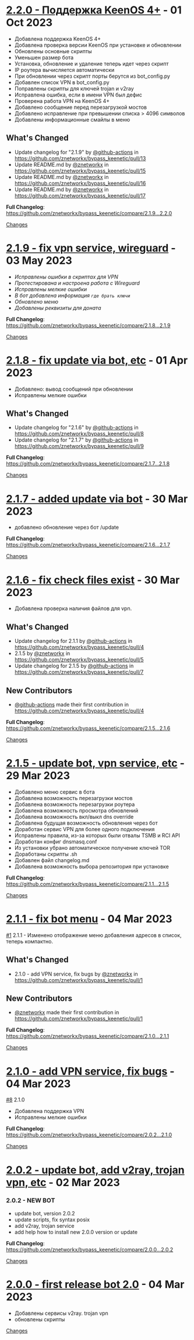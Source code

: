 <a name="2.2.0"></a>
# [2.2.0 - Поддержка KeenOS 4+](https://github.com/znetworkx/bypass_keenetic/releases/tag/2.2.0) - 01 Oct 2023

- Добавлена поддержка KeenOS 4+
- Добавлена проверка версии KeenOS при установке и обновлении
- Обновлены основные скрипты
- Уменьшен размер бота
- Установка, обновление и удаление теперь идет через скрипт
- IP роутера вычисляется автоматически
- При обновлении через скрипт порты берутся из bot_config.py
- Добавлен список VPN в bot_config.py
- Поправлены скрипты для ключей trojan и v2ray
- Исправлена ошибка, если в имени VPN был дефис
- Проверена работа VPN на KeenOS 4+
- Добавлено сообщение перед перезагрузкой мостов
- Добавлено исправление при превышении списка > 4096 символов
- Добавлены информационные смайлы в меню

## What's Changed
* Update changelog for "2.1.9" by [@github-actions](https://github.com/github-actions) in https://github.com/znetworkx/bypass_keenetic/pull/13
* Update README.md by [@znetworkx](https://github.com/znetworkx) in https://github.com/znetworkx/bypass_keenetic/pull/15
* Update README.md by [@znetworkx](https://github.com/znetworkx) in https://github.com/znetworkx/bypass_keenetic/pull/16
* Update README.md by [@znetworkx](https://github.com/znetworkx) in https://github.com/znetworkx/bypass_keenetic/pull/17


**Full Changelog**: https://github.com/znetworkx/bypass_keenetic/compare/2.1.9...2.2.0

[Changes][2.2.0]


<a name="2.1.9"></a>
# [2.1.9 - fix vpn service, wireguard](https://github.com/znetworkx/bypass_keenetic/releases/tag/2.1.9) - 03 May 2023

- *Исправлены ошибки в скриптах для VPN*
- *Протестирована и настроена работа с Wireguard*
- *Исправлены мелкие ошибки*
- *В бот добавлена информация `где брать ключи`*
- *Обновлено меню*
- *Добавлены реквизиты для доната*

**Full Changelog**: https://github.com/znetworkx/bypass_keenetic/compare/2.1.8...2.1.9

[Changes][2.1.9]


<a name="2.1.8"></a>
# [2.1.8 - fix update via bot, etc](https://github.com/znetworkx/bypass_keenetic/releases/tag/2.1.8) - 01 Apr 2023

- Добавлено: вывод сообщений при обновлении
- Исправлены мелкие ошибки

## What's Changed
* Update changelog for "2.1.6" by [@github-actions](https://github.com/github-actions) in https://github.com/znetworkx/bypass_keenetic/pull/8
* Update changelog for "2.1.7" by [@github-actions](https://github.com/github-actions) in https://github.com/znetworkx/bypass_keenetic/pull/9


**Full Changelog**: https://github.com/znetworkx/bypass_keenetic/compare/2.1.7...2.1.8

[Changes][2.1.8]


<a name="2.1.7"></a>
# [2.1.7 - added update via bot](https://github.com/znetworkx/bypass_keenetic/releases/tag/2.1.7) - 30 Mar 2023

- добавлено обновление через бот /update

**Full Changelog**: https://github.com/znetworkx/bypass_keenetic/compare/2.1.6...2.1.7

[Changes][2.1.7]


<a name="2.1.6"></a>
# [2.1.6 - fix check files exist](https://github.com/znetworkx/bypass_keenetic/releases/tag/2.1.6) - 30 Mar 2023

- Добавлена проверка наличия файлов для vpn.

## What's Changed
* Update changelog for 2.1.1 by [@github-actions](https://github.com/github-actions) in https://github.com/znetworkx/bypass_keenetic/pull/4
* 2.1.5 by [@znetworkx](https://github.com/znetworkx) in https://github.com/znetworkx/bypass_keenetic/pull/5
* Update changelog for 2.1.5 by [@github-actions](https://github.com/github-actions) in https://github.com/znetworkx/bypass_keenetic/pull/7

## New Contributors
* [@github-actions](https://github.com/github-actions) made their first contribution in https://github.com/znetworkx/bypass_keenetic/pull/4

**Full Changelog**: https://github.com/znetworkx/bypass_keenetic/compare/2.1.5...2.1.6

[Changes][2.1.6]


<a name="2.1.5"></a>
# [2.1.5 - update bot, vpn service, etc](https://github.com/znetworkx/bypass_keenetic/releases/tag/2.1.5) - 29 Mar 2023

- Добавлено меню сервис в бота
- Добавлена возможность перезагрузки мостов
- Добавлена возможность перезагрузки роутера
- Добавлена возможность просмотра обновлений
- Добавлена возможность вкл/выкл dns override
- Добавлена будущая возможность обновления через бот
- Доработан сервис VPN для более одного подключения
- Исправлены правила, из-за которых были отвалы TSMB и RCI API
- Доработан конфиг dnsmasq.conf
- Из установки убрано автоматическое получение ключей TOR
- Доработаны скрипты .sh
- Добавлен файл changelog.md
- Добавлена возможность выбора репозитория при установке

**Full Changelog**: https://github.com/znetworkx/bypass_keenetic/compare/2.1.1...2.1.5

[Changes][2.1.5]


<a name="2.1.1"></a>
# [2.1.1 - fix bot menu](https://github.com/znetworkx/bypass_keenetic/releases/tag/2.1.1) - 04 Mar 2023

[#1](https://github.com/znetworkx/bypass_keenetic/issues/1) 2.1.1 - Изменено отображение меню добавления адресов в список, теперь компактно.

## What's Changed
* 2.1.0 - add VPN service, fix bugs by [@znetworkx](https://github.com/znetworkx) in https://github.com/znetworkx/bypass_keenetic/pull/1

## New Contributors
* [@znetworkx](https://github.com/znetworkx) made their first contribution in https://github.com/znetworkx/bypass_keenetic/pull/1

**Full Changelog**: https://github.com/znetworkx/bypass_keenetic/compare/2.1.0...2.1.1

[Changes][2.1.1]


<a name="2.1.0"></a>
# [2.1.0 - add VPN service, fix bugs](https://github.com/znetworkx/bypass_keenetic/releases/tag/2.1.0) - 04 Mar 2023

[#8](https://github.com/znetworkx/bypass_keenetic/issues/8) 2.1.0
- Добавлена поддержка VPN
- Исправлены мелкие ошибки

**Full Changelog**: https://github.com/znetworkx/bypass_keenetic/compare/2.0.2...2.1.0

[Changes][2.1.0]


<a name="2.0.2"></a>
# [2.0.2 - update bot, add v2ray, trojan vpn, etc](https://github.com/znetworkx/bypass_keenetic/releases/tag/2.0.2) - 02 Mar 2023

### 2.0.2 - NEW BOT 

- update bot, version 2.0.2
- update scripts, fix syntax posix
- add v2ray, trojan service
- add help how to install new 2.0.0 version or update

**Full Changelog**: https://github.com/znetworkx/bypass_keenetic/compare/2.0.0...2.0.2

[Changes][2.0.2]


<a name="2.0.0"></a>
# [2.0.0 - first release bot 2.0](https://github.com/znetworkx/bypass_keenetic/releases/tag/2.0.0) - 04 Mar 2023

- Добавлены сервисы v2ray. trojan vpn
- обновлены скрипты

[Changes][2.0.0]


[2.2.0]: https://github.com/znetworkx/bypass_keenetic/compare/2.1.9...2.2.0
[2.1.9]: https://github.com/znetworkx/bypass_keenetic/compare/2.1.8...2.1.9
[2.1.8]: https://github.com/znetworkx/bypass_keenetic/compare/2.1.7...2.1.8
[2.1.7]: https://github.com/znetworkx/bypass_keenetic/compare/2.1.6...2.1.7
[2.1.6]: https://github.com/znetworkx/bypass_keenetic/compare/2.1.5...2.1.6
[2.1.5]: https://github.com/znetworkx/bypass_keenetic/compare/2.1.1...2.1.5
[2.1.1]: https://github.com/znetworkx/bypass_keenetic/compare/2.1.0...2.1.1
[2.1.0]: https://github.com/znetworkx/bypass_keenetic/compare/2.0.2...2.1.0
[2.0.2]: https://github.com/znetworkx/bypass_keenetic/compare/2.0.0...2.0.2
[2.0.0]: https://github.com/znetworkx/bypass_keenetic/tree/2.0.0

<!-- Generated by https://github.com/rhysd/changelog-from-release v3.7.1 -->
